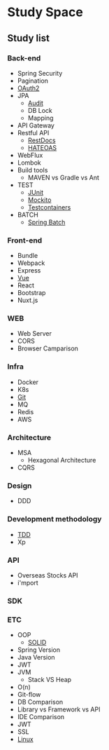 # Study Space

## Study list

### Back-end

- Spring Security
- Pagination
- [OAuth2](Back-end/OAuth2.md)
- JPA
  - [Audit](Back-end/JPA/Audit.md)
  - DB Lock
  - Mapping
- API Gateway
- Restful API
  - [RestDocs](Back-end/RestfulAPI/RestDocs.md)
  - [HATEOAS](Back-end/RestfulAPI/HATEOAS.md)
- WebFlux
- Lombok
- Build tools
  - MAVEN vs Gradle vs Ant
- TEST
  - [JUnit](Back-end/TEST/JUnit.md)
  - [Mockito](Back-end/TEST/Mockito.md)
  - [Testcontainers](Back-end/TEST/Testcontainers.md)
- BATCH
  - [Spring Batch](Back-end/BATCH/SpringBatch.md)

### Front-end

- Bundle
- Webpack
- Express
- [Vue](Front-end/Vue.md)
- React
- Bootstrap
- Nuxt.js

### WEB

- Web Server
- CORS
- Browser Camparison

### Infra

- Docker
- K8s
- [Git](Infra/Git.md)
- MQ
- Redis
- AWS

### Architecture

- MSA
  - Hexagonal Architecture
- CQRS

### Design

- DDD

### Development methodology

- [TDD](Development%20Methodology/TDD.md)
- Xp

### API

- Overseas Stocks API
- i'mport

### SDK

### ETC

- OOP
  - [SOLID](ETC/OOP/SOLID.md)
- Spring Version
- Java Version
- JWT
- JVM
  - Stack VS Heap
- O(n)
- Git-flow
- DB Comparison
- Library vs Framework vs API
- IDE Comparison
- JWT
- SSL
- [Linux](ETC/Linux.md)
